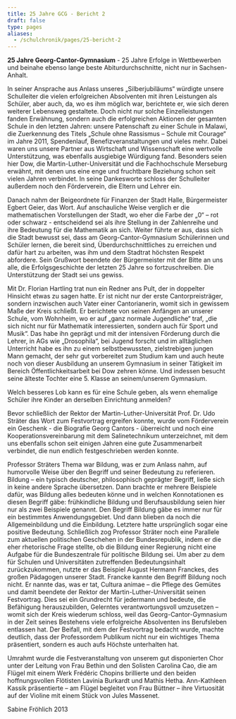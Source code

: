 ```yaml
---
title: 25 Jahre GCG - Bericht 2
draft: false
type: pages
aliases:
  - /schulchronik/pages/25-bericht-2
---
```

**25 Jahre Georg-Cantor-Gymnasium** - 25 Jahre Erfolge in Wettbewerben und beinahe ebenso lange beste Abiturdurchschnitte, nicht nur in Sachsen-Anhalt.

In seiner Ansprache aus Anlass unseres „Silberjubiläums“ würdigte unsere Schulleiter die vielen erfolgreichen Absolventen mit ihren Leistungen als Schüler, aber auch, da, wo es ihm möglich war, berichtete er, wie sich deren weiterer Lebensweg gestaltete. Doch nicht nur solche Einzelleistungen fanden Erwähnung, sondern auch die erfolgreichen Aktionen der gesamten Schule in den letzten Jahren: unsere Patenschaft zu einer Schule in Malawi, die Zuerkennung des Titels „Schule ohne Rassismus – Schule mit Courage“ im Jahre 2011, Spendenlauf, Benefizveranstaltungen und vieles mehr. Dabei waren uns unsere Partner aus Wirtschaft und Wissenschaft eine wertvolle Unterstützung, was ebenfalls ausgiebige Würdigung fand. Besonders seien hier Dow, die Martin-Luther-Universität und die Fachhochschule Merseburg erwähnt, mit denen uns eine enge und fruchtbare Beziehung schon seit vielen Jahren verbindet. In seine Dankesworte schloss der Schulleiter außerdem noch den Förderverein, die Eltern und Lehrer ein.

Danach nahm der Beigeordnete für Finanzen der Stadt Halle, Bürgermeister Egbert Geier, das Wort. Auf anschauliche Weise verglich er die mathematischen Vorstellungen der Stadt, wo eher die Farbe der „0“ – rot oder schwarz - entscheidend sei als ihre Stellung in der Zahlenreihe und ihre Bedeutung für die Mathematik an sich. Weiter führte er aus, dass sich die Stadt bewusst sei, dass am Georg-Cantor-Gymnasium Schülerinnen und Schüler lernen, die bereit sind, Überdurchschnittliches zu erreichen und dafür hart zu arbeiten, was ihm und dem Stadtrat höchsten Respekt abfordere. Sein Grußwort beendete der Bürgermeister mit der Bitte an uns alle, die Erfolgsgeschichte der letzten 25 Jahre so fortzuschreiben. Die Unterstützung der Stadt sei uns gewiss.

Mit Dr. Florian Hartling trat nun ein Redner ans Pult, der in doppelter Hinsicht etwas zu sagen hatte. Er ist nicht nur der erste Cantorpreisträger, sondern inzwischen auch Vater einer Cantorianerin, womit sich in gewissem Maße der Kreis schließt. Er berichtete von seinen Anfängen an unserer Schule, vom Wohnheim, wo er auf „ganz normale Jugendliche“ traf, „die sich nicht nur für Mathematik interessierten, sondern auch für Sport und Musik“. Das habe ihn geprägt und mit der intensiven Förderung durch die Lehrer, in AGs wie „Drosophila“, bei Jugend forscht und im alltäglichen Unterricht habe es ihn zu einem selbstbewussten, zielstrebigen jungen Mann gemacht, der sehr gut vorbereitet zum Studium kam und auch heute noch von dieser Ausbildung an unserem Gymnasium in seiner Tätigkeit im Bereich Öffentlichkeitsarbeit bei Dow zehren könne. Und indessen besucht seine älteste Tochter eine 5. Klasse an seinem/unserem Gymnasium.

Welch besseres Lob kann es für eine Schule geben, als wenn ehemalige Schüler ihre Kinder an derselben Einrichtung anmelden?

Bevor schließlich der Rektor der Martin-Luther-Universität Prof. Dr. Udo Sträter das Wort zum Festvortrag ergreifen konnte, wurde vom Förderverein ein Geschenk - die Biografie Georg Cantors - überreicht und noch eine Kooperationsvereinbarung mit dem Salinetechnikum unterzeichnet, mit dem uns ebenfalls schon seit einigen Jahren eine gute Zusammenarbeit verbindet, die nun endlich festgeschrieben werden konnte.

Professor Sträters Thema war Bildung, was er zum Anlass nahm, auf humorvolle Weise über den Begriff und seiner Bedeutung zu referieren. Bildung – ein typisch deutscher, philosophisch geprägter Begriff, ließe sich in keine andere Sprache übersetzen. Dann brachte er mehrere Beispiele dafür, was Bildung alles bedeuten könne und in welchen Konnotationen es diesen Begriff gäbe: frühkindliche Bildung und Berufsausbildung seien hier nur als zwei Beispiele genannt. Den Begriff Bildung gäbe es immer nur für ein bestimmtes Anwendungsgebiet. Und dann blieben da noch die Allgemeinbildung und die Einbildung. Letztere hatte ursprünglich sogar eine positive Bedeutung. Schließlich zog Professor Sträter noch eine Parallele zum aktuellen politischen Geschehen in der Bundesrepublik, indem er die eher rhetorische Frage stellte, ob die Bildung einer Regierung nicht eine Aufgabe für die Bundeszentrale für politische Bildung sei. Um aber zu dem für Schulen und Universitäten zutreffenden Bedeutungsinhalt zurückzukommen, nutzte er das Beispiel August Hermann Franckes, des großen Pädagogen unserer Stadt. Francke kannte den Begriff Bildung noch nicht. Er nannte das, was er tat, Cultura animae – die Pflege des Gemütes und damit beendete der Rektor der Martin-Luther-Universität seinen Festvortrag. Dies sei ein Grundrecht für jedermann und bedeute, die Befähigung herauszubilden, Gelerntes verantwortungsvoll umzusetzen – womit sich der Kreis wiederum schloss, weil das Georg-Cantor-Gymnasium in der Zeit seines Bestehens viele erfolgreiche Absolventen ins Berufsleben entlassen hat. Der Beifall, mit dem der Festvortrag bedacht wurde, machte deutlich, dass der Professordem Publikum nicht nur ein wichtiges Thema präsentiert, sondern es auch aufs Höchste unterhalten hat.

Umrahmt wurde die Festveranstaltung von unserem gut disponierten Chor unter der Leitung von Frau Bethin und den Solisten Carolina Cao, die am Flügel mit einem Werk Frédéric Chopins brillierte und den beiden hoffnungsvollen Flötisten Lavinia Burkardt und Mathis Hetha. Ann-Kathleen Kassik präsentierte – am Flügel begleitet von Frau Büttner – ihre Virtuosität auf der Violine mit einem Stück von Jules Massenet.

Sabine Fröhlich 2013
